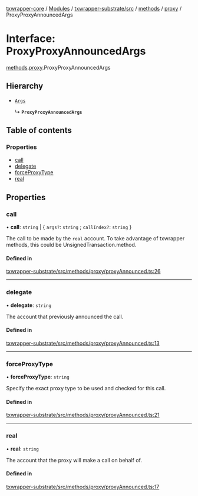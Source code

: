 [txwrapper-core](../README.md) / [Modules](../modules.md) / [txwrapper-substrate/src](../modules/txwrapper_substrate_src.md) / [methods](../modules/txwrapper_substrate_src.methods.md) / [proxy](../modules/txwrapper_substrate_src.methods.proxy.md) / ProxyProxyAnnouncedArgs

# Interface: ProxyProxyAnnouncedArgs

[methods](../modules/txwrapper_substrate_src.methods.md).[proxy](../modules/txwrapper_substrate_src.methods.proxy.md).ProxyProxyAnnouncedArgs

## Hierarchy

- [`Args`](../modules/txwrapper_core_src.md#args)

  ↳ **`ProxyProxyAnnouncedArgs`**

## Table of contents

### Properties

- [call](txwrapper_substrate_src.methods.proxy.ProxyProxyAnnouncedArgs.md#call)
- [delegate](txwrapper_substrate_src.methods.proxy.ProxyProxyAnnouncedArgs.md#delegate)
- [forceProxyType](txwrapper_substrate_src.methods.proxy.ProxyProxyAnnouncedArgs.md#forceproxytype)
- [real](txwrapper_substrate_src.methods.proxy.ProxyProxyAnnouncedArgs.md#real)

## Properties

### call

• **call**: `string` \| { `args?`: `string` ; `callIndex?`: `string`  }

The call to be made by the `real` account.
To take advantage of txwrapper methods, this could be UnsignedTransaction.method.

#### Defined in

[txwrapper-substrate/src/methods/proxy/proxyAnnounced.ts:26](https://github.com/paritytech/txwrapper-core/blob/bb9e677/packages/txwrapper-substrate/src/methods/proxy/proxyAnnounced.ts#L26)

___

### delegate

• **delegate**: `string`

The account that previously announced the call.

#### Defined in

[txwrapper-substrate/src/methods/proxy/proxyAnnounced.ts:13](https://github.com/paritytech/txwrapper-core/blob/bb9e677/packages/txwrapper-substrate/src/methods/proxy/proxyAnnounced.ts#L13)

___

### forceProxyType

• **forceProxyType**: `string`

Specify the exact proxy type to be used and checked for this call.

#### Defined in

[txwrapper-substrate/src/methods/proxy/proxyAnnounced.ts:21](https://github.com/paritytech/txwrapper-core/blob/bb9e677/packages/txwrapper-substrate/src/methods/proxy/proxyAnnounced.ts#L21)

___

### real

• **real**: `string`

The account that the proxy will make a call on behalf of.

#### Defined in

[txwrapper-substrate/src/methods/proxy/proxyAnnounced.ts:17](https://github.com/paritytech/txwrapper-core/blob/bb9e677/packages/txwrapper-substrate/src/methods/proxy/proxyAnnounced.ts#L17)
